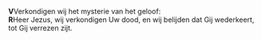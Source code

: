 **V**Verkondigen wij het mysterie van het geloof:  
**R**Heer Jezus, wij verkondigen Uw dood, en wij belijden dat Gij
wederkeert, tot Gij verrezen zijt.
